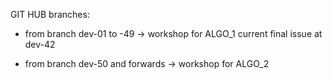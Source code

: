 GIT HUB branches:

* from branch dev-01 to -49 		-> workshop for ALGO_1
  current final issue at dev-42

* from branch dev-50 and forwards 	-> workshop for ALGO_2